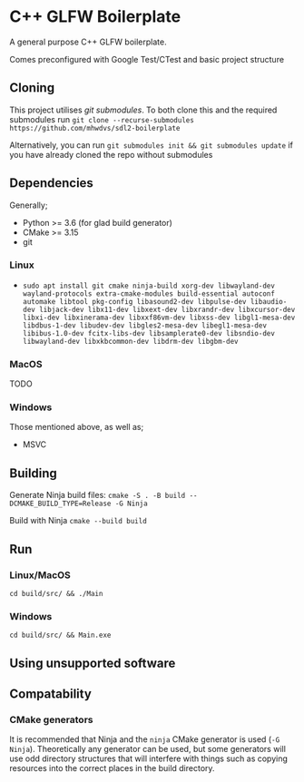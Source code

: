 # C++ GLFW Boilerplate

A general purpose C++ GLFW boilerplate. 

Comes preconfigured with Google Test/CTest and basic project structure

## Cloning

This project utilises *git submodules*. To both clone this and the required submodules run `git clone --recurse-submodules https://github.com/mhwdvs/sdl2-boilerplate`

Alternatively, you can run `git submodules init && git submodules update` if you have already cloned the repo without submodules

## Dependencies

Generally;

- Python >= 3.6 (for glad build generator)
- CMake >= 3.15
- git

### Linux

- `sudo apt install git cmake ninja-build xorg-dev libwayland-dev wayland-protocols extra-cmake-modules build-essential autoconf automake libtool pkg-config libasound2-dev libpulse-dev libaudio-dev libjack-dev libx11-dev libxext-dev libxrandr-dev libxcursor-dev libxi-dev libxinerama-dev libxxf86vm-dev libxss-dev libgl1-mesa-dev libdbus-1-dev libudev-dev libgles2-mesa-dev libegl1-mesa-dev libibus-1.0-dev fcitx-libs-dev libsamplerate0-dev libsndio-dev libwayland-dev libxkbcommon-dev libdrm-dev libgbm-dev`

### MacOS

TODO

### Windows

Those mentioned above, as well as;
- MSVC

## Building

Generate Ninja build files:
`cmake -S . -B build --DCMAKE_BUILD_TYPE=Release -G Ninja`

Build with Ninja
`cmake --build build`

## Run

### Linux/MacOS

`cd build/src/ && ./Main`

### Windows

`cd build/src/ && Main.exe`

## Using unsupported software

## Compatability

### CMake generators

It is recommended that Ninja and the `ninja` CMake generator is used (`-G Ninja`). Theoretically any generator can be used, but some generators will use odd directory structures that will interfere with things such as copying resources into the correct places in the build directory.

